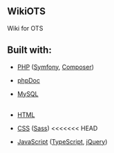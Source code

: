 ## WikiOTS
Wiki for OTS

## Built with:

- [PHP](http://www.php.net/) ([Symfony](https://symfony.com/), [Composer](https://getcomposer.org/))
- [phpDoc](https://www.phpdoc.org/)
- [MySQL](https://www.mysql.com/)<br /><br />

- [HTML](https://www.w3.org/html/)
- [CSS](https://www.w3.org/Style/CSS/) ([Sass](https://sass-lang.com/))
<<<<<<< HEAD
- [JavaScript](https://www.javascript.com/) ([TypeScript](https://www.typescriptlang.org/), [jQuery](https://jquery.com/))
